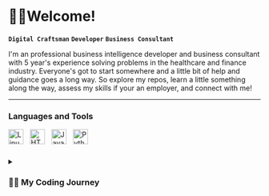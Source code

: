 # 👋🏼Welcome!

**`Digital Craftsman`** **`Developer`** **`Business Consultant`**

I'm an professional business intelligence developer and business consultant with 5 year's experience solving problems in the healthcare and finance industry. Everyone's got to start somewhere and a little bit of help and guidance goes a long way. So explore my repos, learn a little something along the way, assess my skills if your an employer, and connect with me!


---

### Languages and Tools

<img align="left" alt="Linux" width="30px" style="padding-right:10px;" src="https://cdn.jsdelivr.net/gh/devicons/devicon/icons/linux/linux-original.svg" />
<img align="left" alt="HTML" width="30px" style="padding-right:10px;" src="https://cdn.jsdelivr.net/gh/devicons/devicon/icons/html5/html5-plain.svg" />
<img align="left" alt="JavaScript" width="30px" style="padding-right:10px;" src="https://cdn.jsdelivr.net/gh/devicons/devicon/icons/javascript/javascript-plain.svg" />
<img align="left" alt="Python" width="30px" style="padding-right:10px;" src="https://cdn.jsdelivr.net/gh/devicons/devicon/icons/python/python-plain.svg" />
<br />


#

<details>
 <summary><h3>👨‍💻 My Coding Journey</h3></summary>
   I started my coding journey as a computer science student with a passion to learn everything I could about this programming world - code, unix, linux, theory. And all the while, teaching myself iOS development with a dream to build my own app, but that soon got overshadowed by my desire to excel in Java. https://www.youtube.com/watch?v=9A8sQZDRn5o

